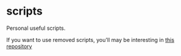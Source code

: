 # scripts

Personal useful scripts.

If you want to use removed scripts, you'll may be interesting in [this repository](https://github.com/theniceboy/scripts)
